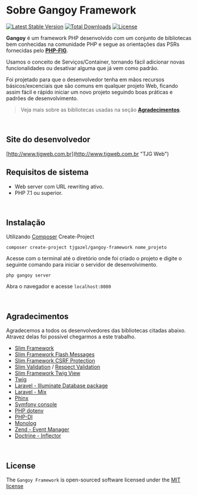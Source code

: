 # Sobre Gangoy Framework
[![Latest Stable Version](https://poser.pugx.org/tjgazel/gangoy-framework/v/stable)](https://packagist.org/packages/tjgazel/gangoy-framework)
[![Total Downloads](https://poser.pugx.org/tjgazel/gangoy-framework/downloads)](https://packagist.org/packages/tjgazel/gangoy-framework)
[![License](https://poser.pugx.org/tjgazel/gangoy-framework/license)](https://packagist.org/packages/tjgazel/gangoy-framework)

**Gangoy** é um framework PHP desenvolvido com um conjunto de bibliotecas bem conhecidas na comunidade PHP e segue as orientações das PSRs 
fornecidas pelo [**PHP-FIG**](http://www.php-fig.org/ "PHP-FIG").

Usamos o conceito de Serviços/Container, tornando fácil adicionar novas funcionalidades ou desativar alguma que já vem como padrão.

Foi projetado para que o desenvolvedor tenha em mãos recursos básicos/excenciais que são comuns em qualquer projeto Web,
ficando assim fácil e rápido iniciar um novo projeto seguindo boas práticas e padrões de desenvolvimento.

> Veja mais sobre as bibliotecas usadas na seção [**Agradecimentos**](#agradecimentos).

<br>

## Site do desenvolvedor
[http://www.tjgweb.com.br](http://www.tjgweb.com.br "TJG Web")

## Requisitos de sistema
- Web server com URL rewriting ativo.
- PHP 7.1 ou superior.

<br>

## Instalação
Utilizando [Composer](https://getcomposer.org/) Create-Project

    composer create-project tjgazel/gangoy-framework nome_projeto

Acesse com o terminal até o diretório onde foi criado o projeto e digite o seguinte comando para iniciar o servidor de desenvolvimento.

	php gangoy server
	 
Abra o navegador e acesse `localhost:8080`

<br>

<a name="agradecimentos"></a>
## Agradecimentos
Agradecemos a todos os desenvolvedores das bibliotecas citadas abaixo. Atravez delas foi possível chegarmos a este trabalho.

- [Slim Framework](https://www.slimframework.com/)
- [Slim Framework Flash Messages](https://github.com/slimphp/Slim-Flash)
- [Slim Framework CSRF Protection](https://github.com/slimphp/Slim-Csrf)
- [Slim Validation](https://github.com/awurth/slim-validation) / [Respect Validation](https://github.com/Respect/Validation)
- [Slim Framework Twig View](https://github.com/slimphp/Twig-View)
- [Twig](https://twig.symfony.com/doc/1.x/)
- [Laravel - Illuminate Database package](https://packagist.org/packages/illuminate/database)
- [Laravel - Mix](https://laravel.com/docs/5.6/mix)
- [Phinx](https://phinx.org/)
- [Symfony console](https://github.com/symfony/console)
- [PHP dotenv](https://github.com/vlucas/phpdotenv)
- [PHP-DI](http://php-di.org/)
- [Monolog](https://github.com/Seldaek/monolog)
- [Zend - Event Manager](https://zendframework.github.io/zend-eventmanager/)
- [Doctrine - Inflector](https://www.doctrine-project.org/projects/doctrine-inflector/en/1.3/index.html)


<br>

## License
The `Gangoy Framework` is open-sourced software licensed under the [MIT license](http://opensource.org/licenses/MIT)
